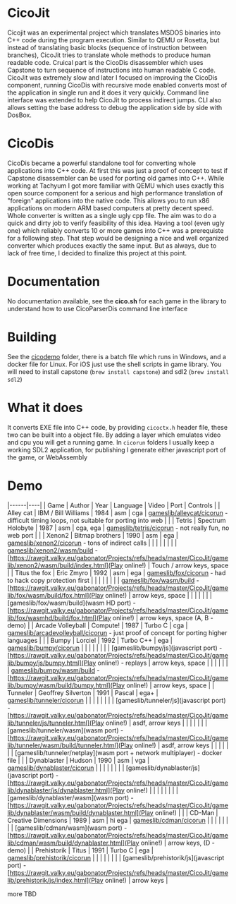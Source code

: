 # CicoJit

Cicojit was an experimental project which translates MSDOS binaries into C++ code during the program execution. Similar to QEMU or Rosetta, but instead of translating basic blocks (sequence of instruction between branches), CicoJit tries to translate whole methods to produce human readable code. Cruical part is the CicoDis disassembler which uses Capstone to turn sequence of instructions into human readable C code. CicoJit was extremely slow and later I focused on improving the CicoDis component, running CicoDis with recursive mode enabled converts most of the application in single run and it does it very quickly. Command line interface was extended to help CicoJit to process indirect jumps. CLI also allows setting the base address to debug the application side by side with DosBox. 

# CicoDis

CicoDis became a powerful standalone tool for converting whole applications into C++ code. At first this was just a proof of concept to test if Capstone disassembler can be used for porting old games into C++. While working at Tachyum I got more familiar with QEMU which uses exactly this open source component for a serious and high performance translation of "foreign" applications into the native code. This allows you to run x86 applications on modern ARM based computers at pretty decent speed. Whole converter is written as a single ugly cpp file. The aim was to do a quick and dirty job to verify feasibility of this idea. Having a tool (even ugly one) which reliably converts 10 or more games into C++ was a prerequiste for a following step. That step would be designing a nice and well organized converter which produces exactly the same input. But as always, due to lack of free time, I decided to finalize this project at this point. 

# Documentation

No documentation available, see the **cico.sh** for each game in the library to understand how to use CicoParserDis command line interface

# Building

See the [cicodemo](cicodemo) folder, there is a batch file which runs in Windows, and a docker file for Linux. For iOS just use the shell scripts in game library. You will need to install capstone (`brew install capstone`) and sdl2 (`brew install sdl2`)

# What it does                                                                                                       
It converts EXE file into C++ code, by providing `cicoctx.h` header file, these two can be built into a object file. By adding a layer which emulates video and cpu you will get a running game. In `cicorun` folders I usually keep a working SDL2 application, for publishing I generate either javascript port of the game, or WebAssembly

# Demo

|------|----|
| Game  | Author | Year | Language | Video | Port | Controls |
| Alley cat | IBM / Bill Williams | 1984 | asm | cga | [gameslib/alleycat/cicorun](native) - difficult timing loops, not suitable for porting into web | |
| Tetris | Spectrum Holobyte | 1987 | asm | cga, ega | [gameslib/tetris/cicorun](native) - not really fun, no web port | |
| Xenon2 | Bitmap brothers | 1990 | asm | ega | [gameslib/xenon2/cicorun](native) - tons of indirect calls | |
| | | | | | [gameslib/xenon2/wasm/build](wasm) - [https://rawgit.valky.eu/gabonator/Projects/refs/heads/master/CicoJit/gamelib/xenon2/wasm/build/index.html](Play online!) | Touch / arrow keys, space |
| Titus the fox | Eric Zmyro | 1992 | asm | ega | [gameslib/fox/cicorun](native) - had to hack copy protection first | |
| | | | | | [gameslib/fox/wasm/build](wasm) - [https://rawgit.valky.eu/gabonator/Projects/refs/heads/master/CicoJit/gamelib/fox/wasm/build/fox.html](Play online!) | arrow keys, space |
| | | | | | [gameslib/fox/wasm/build](wasm HD port) - [https://rawgit.valky.eu/gabonator/Projects/refs/heads/master/CicoJit/gamelib/fox/wasmhd/build/fox.html](Play online!) | arrow keys, space (A, B - demo) |
| Arcade Volleyball | Compute! | 1987 | Turbo C | cga | [gameslib/arcadevolleyball/cicorun](native) - just proof of concept for porting higher languages | |
| Bumpy | Lorciel | 1992 | Turbo C++ | ega | [gameslib/bumpy/cicorun](native) | |
| | | | | | [gameslib/bumpy/js](javascript port) - [https://rawgit.valky.eu/gabonator/Projects/refs/heads/master/CicoJit/gamelib/bumpy/js/bumpy.html](Play online!) - replays | arrow keys, space |
| | | | | | [gameslib/bumpy/wasm/build](wasm) - [https://rawgit.valky.eu/gabonator/Projects/refs/heads/master/CicoJit/gamelib/bumpy/wasm/build/bumpy.html](Play online!) | arrow keys, space |
| Tunneler | Geoffrey Silverton | 1991 | Pascal | ega+ | [gameslib/tunneler/cicorun](native) | |
| | | | | | [gameslib/tunneler/js](javascript port) - [https://rawgit.valky.eu/gabonator/Projects/refs/heads/master/CicoJit/gamelib/tunneler/js/tunneler.html](Play online!) | asdf, arrow keys |
| | | | | | [gameslib/tunneler/wasm](wasm port) - [https://rawgit.valky.eu/gabonator/Projects/refs/heads/master/CicoJit/gamelib/tunneler/wasm/build/tunneler.html](Play online!) | asdf, arrow keys |
| | | | | | [gameslib/tunneler/netplay](wasm port + network multiplayer) - docker file | |
| Dynablaster | Hudson | 1990 | asm | vga | [gameslib/dynablaster/cicorun](native) | |
| | | | | | [gameslib/dynablaster/js](javascript port) - [https://rawgit.valky.eu/gabonator/Projects/refs/heads/master/CicoJit/gamelib/dynablaster/js/dynablaster.html](Play online!) | |
| | | | | | [gameslib/dynablaster/wasm](wasm port) - [https://rawgit.valky.eu/gabonator/Projects/refs/heads/master/CicoJit/gamelib/dynablaster/wasm/build/dynablaster.html](Play online!) | |
| CD-Man | Creative Dimensions | 1989 | asm | hi ega | [gameslib/cdman/cicorun](native) | |
| | | | | | [gameslib/cdman/wasm](wasm port) - [https://rawgit.valky.eu/gabonator/Projects/refs/heads/master/CicoJit/gamelib/cdman/wasm/build/dynablaster.html](Play online!) | arrow keys, (D - demo) |
| Prehistorik | Titus | 1991 | Turbo C | ega | [gameslib/prehistorik/cicorun](native) | |
| | | | | | [gameslib/prehistorik/js](javascript port) - [https://rawgit.valky.eu/gabonator/Projects/refs/heads/master/CicoJit/gamelib/prehistorik/js/index.html](Play online!) | arrow keys |

more TBD
